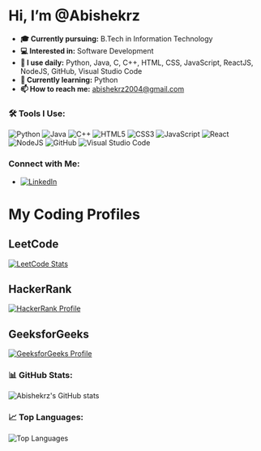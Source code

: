 # Hi, I’m @Abishekrz

- **🎓 Currently pursuing:** B.Tech in Information Technology  
- **💻 Interested in:** Software Development  
- **🚀 I use daily:** Python, Java, C, C++, HTML, CSS, JavaScript, ReactJS, NodeJS, GitHub, Visual Studio Code  
- **🌱 Currently learning:** Python  
- **📫 How to reach me:** abishekrz2004@gmail.com

### 🛠 Tools I Use:

![Python](https://img.icons8.com/color/48/000000/python--v1.png) ![Java](https://img.icons8.com/color/48/000000/java-coffee-cup-logo--v1.png) ![C++](https://img.icons8.com/color/48/000000/c-plus-plus-logo.png) ![HTML5](https://img.icons8.com/color/48/000000/html-5--v1.png) ![CSS3](https://img.icons8.com/color/48/000000/css3.png) ![JavaScript](https://img.icons8.com/color/48/000000/javascript--v1.png) ![React](https://img.icons8.com/color/48/000000/react-native.png) ![NodeJS](https://img.icons8.com/color/48/000000/nodejs.png) ![GitHub](https://img.icons8.com/ios-glyphs/48/000000/github.png) ![Visual Studio Code](https://img.icons8.com/color/48/000000/visual-studio-code-2019.png)


### Connect with Me:

- [![LinkedIn](https://img.icons8.com/color/48/000000/linkedin.png)](https://www.linkedin.com/in/r-s-abishek-668380282)


# My Coding Profiles

## LeetCode
[![LeetCode Stats](https://leetcode-badge-showcase.vercel.app/api?username=abishekrz2004)](https://leetcode.com/u/abishekrz2004/)

## HackerRank
[![HackerRank Profile](https://img.shields.io/badge/HackerRank-abishekrz2004-green)](https://www.hackerrank.com/profile/abishekrz2004)

## GeeksforGeeks
[![GeeksforGeeks Profile](https://img.shields.io/badge/GeeksforGeeks-abishek001-green)](https://www.geeksforgeeks.org/user/abishek001/)


### 📊 GitHub Stats:

![Abishekrz's GitHub stats](https://github-readme-stats.vercel.app/api?username=Abishekrz&show_icons=true&theme=radical)

### 📈 Top Languages:

![Top Languages](https://github-readme-stats.vercel.app/api/top-langs/?username=Abishekrz&layout=compact&theme=radical)
